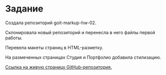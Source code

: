 # Задание
Создала репозиторий goit-markup-hw-02.

Склонировала новый репозиторий и перенесла в него файлы первой работы.

Перевела макеты страниц в HTML-разметку.

На размеченных страницах Студия и Портфолио добавила стилизацию.

[Ссылка на живую страницу GitHub-репозитория.](https://milaeva.github.io/goit-markup-hw-03/index.html)
